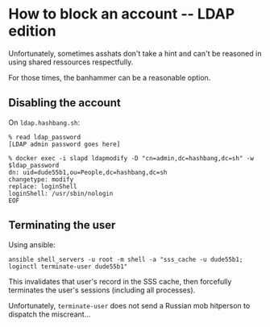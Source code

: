 # How to block an account -- LDAP edition

Unfortunately, sometimes asshats don't take a hint and can't
be reasoned in using shared ressources respectfully.

For those times, the banhammer can be a reasonable option.


## Disabling the account

On `ldap.hashbang.sh`:

	% read ldap_password
	[LDAP admin password goes here]
	
	% docker exec -i slapd ldapmodify -D "cn=admin,dc=hashbang,dc=sh" -w $ldap_password
	dn: uid=dude55b1,ou=People,dc=hashbang,dc=sh
	changetype: modify
	replace: loginShell
	loginShell: /usr/sbin/nologin
	EOF


## Terminating the user

Using ansible:

	ansible shell_servers -u root -m shell -a "sss_cache -u dude55b1; loginctl terminate-user dude55b1"

This invalidates that user's record in the SSS cache, then forcefully
terminates the user's sessions (including all processes).

Unfortunately, `terminate-user` does not send a Russian mob
hitperson to dispatch the miscreant...
